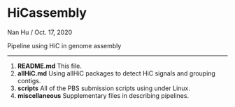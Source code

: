 # HiCassembly
Nan Hu / Oct. 17, 2020

Pipeline using HiC in genome assembly 

---

1. **README.md**  This file.
2. **allHiC.md**  Using allHiC packages to detect HiC signals and grouping contigs.
3. **scripts**  All of the PBS submission scripts using under Linux.
4. **miscellaneous** Supplementary files in describing pipelines.
